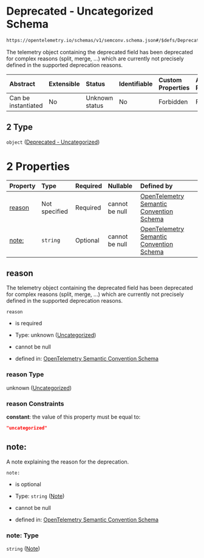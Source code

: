 # Deprecated - Uncategorized Schema

```txt
https://opentelemetry.io/schemas/v1/semconv.schema.json#/$defs/Deprecated/oneOf/2
```

The telemetry object containing the deprecated field has been deprecated for complex reasons (split, merge, ...) which are currently not precisely defined in the supported deprecation reasons.

| Abstract            | Extensible | Status         | Identifiable | Custom Properties | Additional Properties | Access Restrictions | Defined In                                                                           |
| :------------------ | :--------- | :------------- | :----------- | :---------------- | :-------------------- | :------------------ | :----------------------------------------------------------------------------------- |
| Can be instantiated | No         | Unknown status | No           | Forbidden         | Forbidden             | none                | [semconv.schema.json\*](../../../schemas/semconv.schema.json "open original schema") |

## 2 Type

`object` ([Deprecated - Uncategorized](../deprecated/semconv-opentelemetry-semantic-convention-schema-definitions-deprecated-oneof-deprecated---uncategorized.md))

# 2 Properties

| Property          | Type          | Required | Nullable       | Defined by                                                                                                                                                                                                                                                                             |
| :---------------- | :------------ | :------- | :------------- | :------------------------------------------------------------------------------------------------------------------------------------------------------------------------------------------------------------------------------------------------------------------------------------- |
| [reason](#reason) | Not specified | Required | cannot be null | [OpenTelemetry Semantic Convention Schema](../deprecated/semconv-opentelemetry-semantic-convention-schema-definitions-deprecated-oneof-deprecated---uncategorized-properties-uncategorized.md "https://opentelemetry.io/schemas/v1/semconv.schema.json#/$defs/Deprecated/oneOf/2/properties/reason") |
| [note:](#note)    | `string`      | Optional | cannot be null | [OpenTelemetry Semantic Convention Schema](../deprecated/semconv-opentelemetry-semantic-convention-schema-definitions-deprecated-oneof-deprecated---uncategorized-properties-note.md "https://opentelemetry.io/schemas/v1/semconv.schema.json#/$defs/Deprecated/oneOf/2/properties/note:")           |

## reason

The telemetry object containing the deprecated field has been deprecated for complex reasons (split, merge, ...) which are currently not precisely defined in the supported deprecation reasons.

`reason`

* is required

* Type: unknown ([Uncategorized](../deprecated/semconv-opentelemetry-semantic-convention-schema-definitions-deprecated-oneof-deprecated---uncategorized-properties-uncategorized.md))

* cannot be null

* defined in: [OpenTelemetry Semantic Convention Schema](../deprecated/semconv-opentelemetry-semantic-convention-schema-definitions-deprecated-oneof-deprecated---uncategorized-properties-uncategorized.md "https://opentelemetry.io/schemas/v1/semconv.schema.json#/$defs/Deprecated/oneOf/2/properties/reason")

### reason Type

unknown ([Uncategorized](../deprecated/semconv-opentelemetry-semantic-convention-schema-definitions-deprecated-oneof-deprecated---uncategorized-properties-uncategorized.md))

### reason Constraints

**constant**: the value of this property must be equal to:

```json
"uncategorized"
```

## note:

A note explaining the reason for the deprecation.

`note:`

* is optional

* Type: `string` ([Note](../deprecated/semconv-opentelemetry-semantic-convention-schema-definitions-deprecated-oneof-deprecated---uncategorized-properties-note.md))

* cannot be null

* defined in: [OpenTelemetry Semantic Convention Schema](../deprecated/semconv-opentelemetry-semantic-convention-schema-definitions-deprecated-oneof-deprecated---uncategorized-properties-note.md "https://opentelemetry.io/schemas/v1/semconv.schema.json#/$defs/Deprecated/oneOf/2/properties/note:")

### note: Type

`string` ([Note](../deprecated/semconv-opentelemetry-semantic-convention-schema-definitions-deprecated-oneof-deprecated---uncategorized-properties-note.md))
